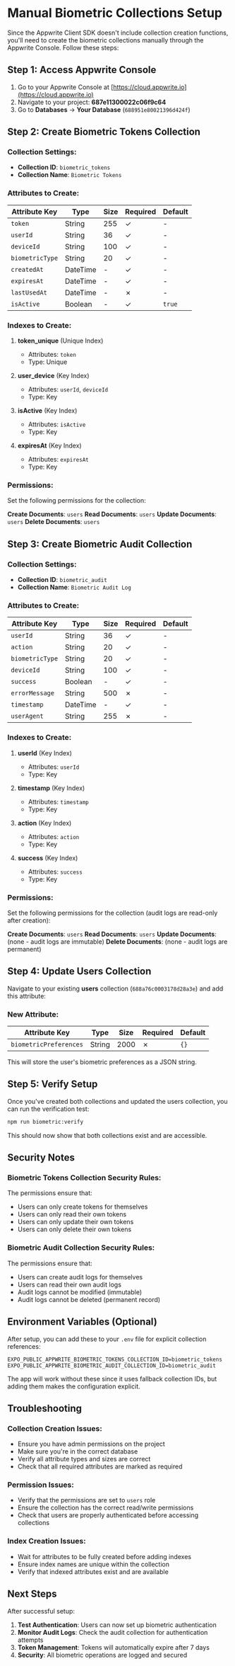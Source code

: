 # Manual Biometric Collections Setup

Since the Appwrite Client SDK doesn't include collection creation functions, you'll need to create the biometric collections manually through the Appwrite Console. Follow these steps:

## Step 1: Access Appwrite Console

1. Go to your Appwrite Console at [https://cloud.appwrite.io](https://cloud.appwrite.io)
2. Navigate to your project: **687e11300022c06f9c64**
3. Go to **Databases** → **Your Database** (`688951e80021396d424f`)

## Step 2: Create Biometric Tokens Collection

### Collection Settings:
- **Collection ID**: `biometric_tokens`
- **Collection Name**: `Biometric Tokens`

### Attributes to Create:

| Attribute Key | Type | Size | Required | Default |
|---------------|------|------|----------|---------|
| `token` | String | 255 | ✓ | - |
| `userId` | String | 36 | ✓ | - |
| `deviceId` | String | 100 | ✓ | - |
| `biometricType` | String | 20 | ✓ | - |
| `createdAt` | DateTime | - | ✓ | - |
| `expiresAt` | DateTime | - | ✓ | - |
| `lastUsedAt` | DateTime | - | ✗ | - |
| `isActive` | Boolean | - | ✓ | `true` |

### Indexes to Create:

1. **token_unique** (Unique Index)
   - Attributes: `token`
   - Type: Unique
   
2. **user_device** (Key Index)
   - Attributes: `userId`, `deviceId`
   - Type: Key
   
3. **isActive** (Key Index)
   - Attributes: `isActive`
   - Type: Key
   
4. **expiresAt** (Key Index)
   - Attributes: `expiresAt`
   - Type: Key

### Permissions:
Set the following permissions for the collection:

**Create Documents**: `users`
**Read Documents**: `users`
**Update Documents**: `users`
**Delete Documents**: `users`

## Step 3: Create Biometric Audit Collection

### Collection Settings:
- **Collection ID**: `biometric_audit`
- **Collection Name**: `Biometric Audit Log`

### Attributes to Create:

| Attribute Key | Type | Size | Required | Default |
|---------------|------|------|----------|---------|
| `userId` | String | 36 | ✓ | - |
| `action` | String | 20 | ✓ | - |
| `biometricType` | String | 20 | ✓ | - |
| `deviceId` | String | 100 | ✓ | - |
| `success` | Boolean | - | ✓ | - |
| `errorMessage` | String | 500 | ✗ | - |
| `timestamp` | DateTime | - | ✓ | - |
| `userAgent` | String | 255 | ✗ | - |

### Indexes to Create:

1. **userId** (Key Index)
   - Attributes: `userId`
   - Type: Key
   
2. **timestamp** (Key Index)
   - Attributes: `timestamp`
   - Type: Key
   
3. **action** (Key Index)
   - Attributes: `action`
   - Type: Key
   
4. **success** (Key Index)
   - Attributes: `success`
   - Type: Key

### Permissions:
Set the following permissions for the collection (audit logs are read-only after creation):

**Create Documents**: `users`
**Read Documents**: `users`
**Update Documents**: (none - audit logs are immutable)
**Delete Documents**: (none - audit logs are permanent)

## Step 4: Update Users Collection

Navigate to your existing **users** collection (`688a76c0003178d28a3e`) and add this attribute:

### New Attribute:
| Attribute Key | Type | Size | Required | Default |
|---------------|------|------|----------|---------|
| `biometricPreferences` | String | 2000 | ✗ | `{}` |

This will store the user's biometric preferences as a JSON string.

## Step 5: Verify Setup

Once you've created both collections and updated the users collection, you can run the verification test:

```bash
npm run biometric:verify
```

This should now show that both collections exist and are accessible.

## Security Notes

### Biometric Tokens Collection Security Rules:
The permissions ensure that:
- Users can only create tokens for themselves
- Users can only read their own tokens
- Users can only update their own tokens
- Users can only delete their own tokens

### Biometric Audit Collection Security Rules:
The permissions ensure that:
- Users can create audit logs for themselves
- Users can read their own audit logs
- Audit logs cannot be modified (immutable)
- Audit logs cannot be deleted (permanent record)

## Environment Variables (Optional)

After setup, you can add these to your `.env` file for explicit collection references:

```env
EXPO_PUBLIC_APPWRITE_BIOMETRIC_TOKENS_COLLECTION_ID=biometric_tokens
EXPO_PUBLIC_APPWRITE_BIOMETRIC_AUDIT_COLLECTION_ID=biometric_audit
```

The app will work without these since it uses fallback collection IDs, but adding them makes the configuration explicit.

## Troubleshooting

### Collection Creation Issues:
- Ensure you have admin permissions on the project
- Make sure you're in the correct database
- Verify all attribute types and sizes are correct
- Check that all required attributes are marked as required

### Permission Issues:
- Verify that the permissions are set to `users` role
- Ensure the collection has the correct read/write permissions
- Check that users are properly authenticated before accessing collections

### Index Creation Issues:
- Wait for attributes to be fully created before adding indexes
- Ensure index names are unique within the collection
- Verify that indexed attributes exist and are available

## Next Steps

After successful setup:

1. **Test Authentication**: Users can now set up biometric authentication
2. **Monitor Audit Logs**: Check the audit collection for authentication attempts
3. **Token Management**: Tokens will automatically expire after 7 days
4. **Security**: All biometric operations are logged and secured